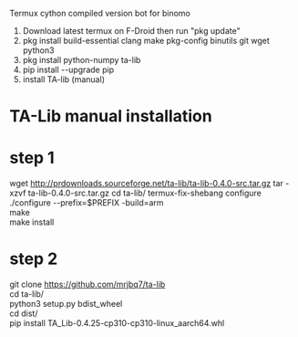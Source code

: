 Termux cython compiled version bot for binomo

1. Download latest termux on F-Droid then run "pkg update"
2. pkg install build-essential clang make pkg-config binutils git wget python3
3. pkg install python-numpy ta-lib
4. pip install --upgrade pip
5. install TA-lib (manual)

# TA-Lib manual installation

# step 1
wget http://prdownloads.sourceforge.net/ta-lib/ta-lib-0.4.0-src.tar.gz
tar -xzvf ta-lib-0.4.0-src.tar.gz
cd ta-lib/
termux-fix-shebang configure                     
./configure --prefix=$PREFIX -build=arm          
make                                             
make install

# step 2
git clone https://github.com/mrjbq7/ta-lib         
cd ta-lib/                                    
python3 setup.py bdist_wheel                      
cd dist/                                          
pip install TA_Lib-0.4.25-cp310-cp310-linux_aarch64.whl
